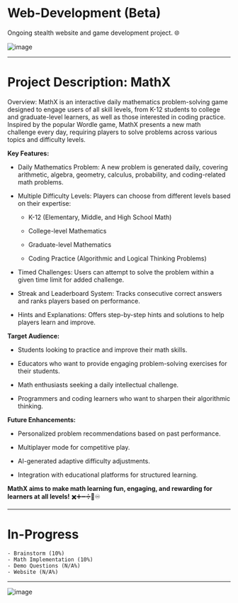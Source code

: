 # Web-Development (Beta)
Ongoing stealth website and game development project. 🌐

![image](https://github.com/user-attachments/assets/ef80bd27-3ba1-4b9a-aa34-dd68e5620fe9)

-------------------------------------

# Project Description: MathX

Overview:
MathX is an interactive daily mathematics problem-solving game designed to engage users of all skill levels, from K-12 students to college and graduate-level learners, as well as those interested in coding practice. Inspired by the popular Wordle game, MathX presents a new math challenge every day, requiring players to solve problems across various topics and difficulty levels.

**Key Features:**

- Daily Mathematics Problem: A new problem is generated daily, covering arithmetic, algebra, geometry, calculus, probability, and coding-related math problems.

- Multiple Difficulty Levels: Players can choose from different levels based on their expertise:

    - K-12 (Elementary, Middle, and High School Math)

    - College-level Mathematics

    - Graduate-level Mathematics

    - Coding Practice (Algorithmic and Logical Thinking Problems)

- Timed Challenges: Users can attempt to solve the problem within a given time limit for added challenge.

- Streak and Leaderboard System: Tracks consecutive correct answers and ranks players based on performance.

- Hints and Explanations: Offers step-by-step hints and solutions to help players learn and improve.

**Target Audience:**

- Students looking to practice and improve their math skills.

- Educators who want to provide engaging problem-solving exercises for their students.

- Math enthusiasts seeking a daily intellectual challenge.

- Programmers and coding learners who want to sharpen their algorithmic thinking.

**Future Enhancements:**

- Personalized problem recommendations based on past performance.

- Multiplayer mode for competitive play.

- AI-generated adaptive difficulty adjustments.

- Integration with educational platforms for structured learning.

__MathX aims to make math learning fun, engaging, and rewarding for learners at all levels!__ ✖️➕➖➗🟰♾️

-------------------------------------

# In-Progress

    - Brainstorm (10%)
    - Math Implementation (10%)
    - Demo Questions (N/A%)
    - Website (N/A%)

-------------------------------------

![image](https://github.com/user-attachments/assets/10ae4b99-3e41-441f-a93f-1d5a6b9f57f6)
